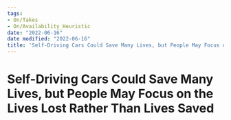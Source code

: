 ```yaml
---
tags:
- On/Takes
- On/Availability_Heuristic
date: "2022-06-16"
date modified: "2022-06-16"
title: 'Self-Driving Cars Could Save Many Lives, but People May Focus on the Lives Lost Rather Than Lives Saved'
---
```


# Self-Driving Cars Could Save Many Lives, but People May Focus on the Lives Lost Rather Than Lives Saved
